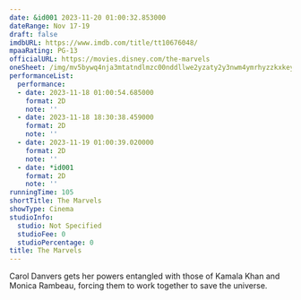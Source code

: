 ```yaml
---
date: &id001 2023-11-20 01:00:32.853000
dateRange: Nov 17-19
draft: false
imdbURL: https://www.imdb.com/title/tt10676048/
mpaaRating: PG-13
officialURL: https://movies.disney.com/the-marvels
oneSheet: /img/mv5bywq4nja3mtatndlmzc00nddllwe2yzaty2y3nwm4ymrhyzzkxkeyxkfqcgdeqxvymtm1njm2odg1._v1_.jpg
performanceList:
  performance:
  - date: 2023-11-18 01:00:54.685000
    format: 2D
    note: ''
  - date: 2023-11-18 18:30:38.459000
    format: 2D
    note: ''
  - date: 2023-11-19 01:00:39.020000
    format: 2D
    note: ''
  - date: *id001
    format: 2D
    note: ''
runningTime: 105
shortTitle: The Marvels
showType: Cinema
studioInfo:
  studio: Not Specified
  studioFee: 0
  studioPercentage: 0
title: The Marvels
---
```


Carol Danvers gets her powers entangled with those of Kamala Khan and Monica Rambeau, forcing them to work together to save the universe.